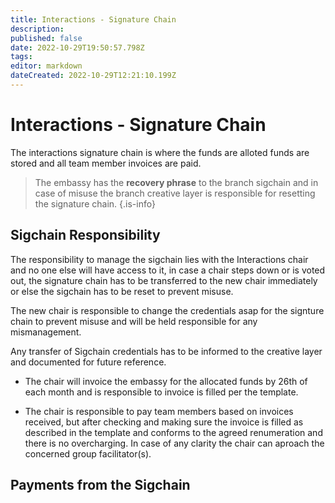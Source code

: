 ```yaml
---
title: Interactions - Signature Chain
description: 
published: false
date: 2022-10-29T19:50:57.798Z
tags: 
editor: markdown
dateCreated: 2022-10-29T12:21:10.199Z
---
```


# Interactions - Signature Chain
The interactions signature chain is where the funds are alloted funds are stored and all team member invoices are paid.

> The embassy has the **recovery phrase** to the branch sigchain and in case of misuse the branch creative layer is responsible for resetting the signature chain.
{.is-info}

## Sigchain Responsibility

The responsibility to manage the sigchain lies with the Interactions chair and no one else will have access to it, in case a chair steps down or is voted out, the signature chain has to be transferred to the new chair immediately or else the sigchain has to be reset to prevent misuse.

The new chair is responsible to change the credentials asap for the signture chain to prevent misuse and will be held responsible for any mismanagement. 

Any transfer of Sigchain credentials has to be informed to the creative layer and documented for future reference.

- The chair will invoice the embassy for the allocated funds by 26th of each month and is responsible to invoice is filled per the template. 

- The chair is responsible to pay team members based on invoices received, but after checking and making sure the invoice is filled as described in the template and conforms to the agreed renumeration and there is no overcharging. In case of any clarity the chair can aproach the concerned group facilitator(s).



## Payments from the Sigchain